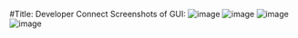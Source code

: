 #Title: Developer Connect
Screenshots of GUI:
![image](https://user-images.githubusercontent.com/63841637/208247867-731133c5-62bd-47ce-99ab-5088a5875047.png)
![image](https://user-images.githubusercontent.com/63841637/208247815-ee288345-84c7-4914-a14e-4c40230e8369.png)
![image](https://user-images.githubusercontent.com/63841637/208247775-979f58c9-e97c-41be-8461-cc38f2bda255.png)
![image](https://user-images.githubusercontent.com/63841637/208247887-4c0dfab0-2e5a-48fa-a597-231312fef851.png)

